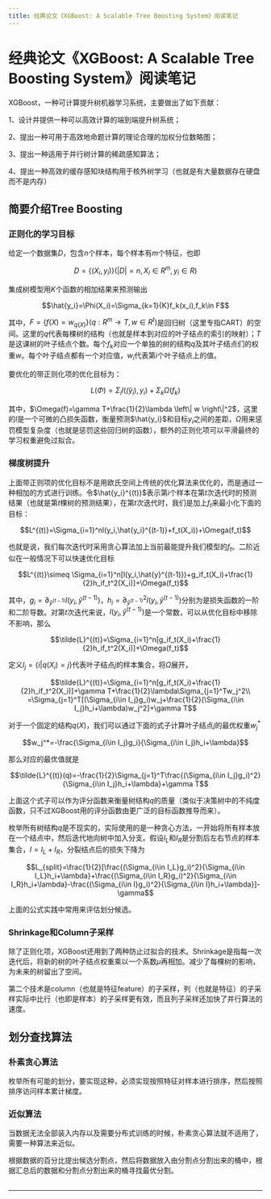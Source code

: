 ```yaml
---
title: 经典论文《XGBoost: A Scalable Tree Boosting System》阅读笔记
---
```


# 经典论文《XGBoost: A Scalable Tree Boosting System》阅读笔记

<script type="text/javascript" src="/include/head.js"></script>

XGBoost，一种可计算提升树机器学习系统，主要做出了如下贡献：

1、设计并提供一种可以高效计算的端到端提升树系统；

2、提出一种可用于高效地命题计算的理论合理的加权分位数略图；

3、提出一种适用于并行树计算的稀疏感知算法；

4、提出一种高效的缓存感知块结构用于核外树学习（也就是有大量数据存在硬盘而不是内存）

## 简要介绍Tree Boosting

### 正则化的学习目标

给定一个数据集$D$，包含$n$个样本，每个样本有$m$个特征，也即

$$D=\{(X_i,y_i)\}(|D|=n,X_i\in R^m,y_i\in R)$$

集成树模型用$K$个函数的相加结果来预测输出

$$\hat{y_i}=\Phi(X_i)=\Sigma_{k=1}{K}f_k(x_i),f_k\in F$$

其中，$F=\{f(X)=w_{q(X)}\}(q:R^m\rightarrow T,w\in R^t)$是回归树（这里专指CART）的空间。这里的$q$代表每棵树的结构（也就是样本到对应的叶子结点的索引的映射）；$T$是这课树的叶子结点个数。每个$f_k$对应一个单独的树的结构$q$及其叶子结点们的权重$w$。每个叶子结点都有一个对应值，$w_i$代表第$i$个叶子结点上的值。

要优化的带正则化项的优化目标为：

$$L(\Phi)=\Sigma_il(\hat(y_i),y_i)+\Sigma_k\Omega(f_k)$$

其中，$\Omega(f)=\gamma T+\frac{1}{2}\lambda \left\| w \right\|^2$，这里的$l$是一个可微的凸损失函数，衡量预测$\hat{y_i}$和目标$y_i$之间的差距，$\Omega$用来惩罚模型复杂度（也就是惩罚这些回归树的函数），额外的正则化项可以平滑最终的学习权重避免过拟合。

### 梯度树提升

上面带正则项的优化目标不是用欧氏空间上传统的优化算法来优化的，而是通过一种相加的方式进行训练。令$\hat{y_i}^{(t)}$表示第$i$个样本在第$t$次迭代时的预测结果（也就是第$t$棵树的预测结果），在第$t$次迭代时，我们是加上$f_t$来最小化下面的目标：

$$L^{(t)}=\Sigma_{i=1}^nl(y_i,\hat{y_i}^{(t-1)}+f_t(X_i))+\Omega(f_t)$$

也就是说，我们每次迭代时采用贪心算法加上当前最能提升我们模型的$f_t$。二阶近似在一般情况下可以快速优化目标

$$L^{(t)}\simeq \Sigma_{i=1}^n[l(y_i,\hat{y}^{(t-1)})+g_if_t(X_i)+\frac{1}{2}h_if_t^2(X_i)]+\Omega(f_t)$$

其中，$g_i=\partial_{\hat{y}^{(t-1)}}l(y_i,\hat{y}^{(t-1)})$，$h_i=\partial_{\hat{y}^{(t-1)}}^2 l(y_i,\hat{y}^{(t-1)})$分别为是损失函数的一阶和二阶导数。对第$t$次迭代来说，$l(y_i,\hat{y}^{(t-1)})$是一个常数，可以从优化目标中移除不影响，那么

$$\tilde{L}^{(t)}=\Sigma_{i=1}^n[g_if_t(X_i)+\frac{1}{2}h_if_t^2(X_i)]+\Omega(f_t)$$

定义$I_j=\{i|q(X_i)=j\}$代表叶子结点$j$的样本集合，将$\Omega$展开，

$$\tilde{L}^{(t)}=\Sigma_{i=1}^n[g_if_t(X_i)+\frac{1}{2}h_if_t^2(X_i)]+\gamma T+\frac{1}{2}\lambda\Sigma_{j=1}^Tw_j^2\\
=\Sigma_{j=1}^T[(\Sigma_{i\in I_j}g_i)w_j+\frac{1}{2}(\Sigma_{i\in I_j}h_i+\lambda)w_j^2]+\gamma T$$

对于一个固定的结构$q(X)$，我们可以通过下面的式子计算叶子结点$j$的最优权重$w_j^*$

$$w_j^*=-\frac{\Sigma_{i\in I_j}g_i}{\Sigma_{i\in I_j}h_i+\lambda}$$

那么对应的最优值就是

$$\tilde{L}^{(t)}(q)=-\frac{1}{2}\Sigma_{j=1}^T\frac{(\Sigma_{i\in I_j}g_i)^2}{\Sigma_{i\in I_j}h_i+\lambda}+\gamma T$$

上面这个式子可以作为评分函数来衡量树结构$q$的质量（类似于决策树中的不纯度函数，只不过XGBoost用的评分函数由更广泛的目标函数推导而来）。

枚举所有树结构$q$是不现实的，实际使用的是一种贪心方法，一开始将所有样本放在一个结点中，然后迭代地向树中加入分支。假设$I_L$和$I_R$是分割后左右节点的样本集合，$I=I_L+I_R$，分裂结点后的损失下降为

$$L_{split}=\frac{1}{2}[\frac{(\Sigma_{i\in I_L}g_i)^2}{\Sigma_{i\in I_L}h_i+\lambda}+\frac{(\Sigma_{i\in I_R}g_i)^2}{\Sigma_{i\in I_R}h_i+\lambda}-\frac{(\Sigma_{i\in I}g_i)^2}{\Sigma_{i\in I}h_i+\lambda}]-\gamma$$

上面的公式实践中常用来评估划分候选。

### Shrinkage和Column子采样

除了正则化项，XGBoost还用到了两种防止过拟合的技术。Shrinkage是指每一次迭代后，将新的树的叶子结点权重乘以一个系数$\mu$再相加。减少了每棵树的影响，为未来的树留出了空间。

第二个技术是column（也就是特征feature）的子采样，列（也就是特征）的子采样实际中比行（也即是样本）的子采样更有效，而且列子采样还加快了并行算法的速度。

## 划分查找算法

### 朴素贪心算法

枚举所有可能的划分，要实现这种，必须实现按照特征对样本进行排序，然后按照排序访问样本累计梯度。

### 近似算法

当数据无法全部装入内存以及需要分布式训练的时候，朴素贪心算法就不适用了，需要一种算法来近似。

根据数据的百分比提出候选分割点，然后将数据放入由分割点分割出来的桶中，根据汇总后的数据和分割点分割出来的桶寻找最优分割。

## 

---

<script type="text/javascript" src="/include/tail.js"></script>
